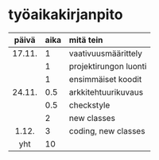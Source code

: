 # työaikakirjanpito

| päivä  | aika | mitä tein  |
| :----: |:-----| :-----|
| 17.11. | 1    | vaativuusmäärittely |
|        | 1    | projektirungon luonti |
|        | 1    | ensimmäiset koodit |
| 24.11. | 0.5  | arkkitehtuurikuvaus |
|        | 0.5  | checkstyle |
|        | 2    | new classes |
| 1.12. | 3     | coding, new classes |
| yht   | 10   | | 

